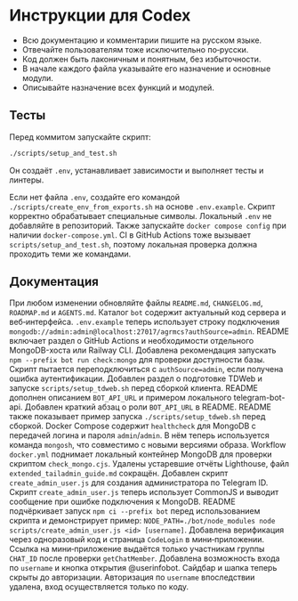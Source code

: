 <!-- Назначение файла: краткие правила использования Codex. -->

# Инструкции для Codex

- Всю документацию и комментарии пишите на русском языке.
- Отвечайте пользователям тоже исключительно по‑русски.
- Код должен быть лаконичным и понятным, без избыточности.
- В начале каждого файла указывайте его назначение и основные модули.
- Описывайте назначение всех функций и модулей.

## Тесты

Перед коммитом запускайте скрипт:

```bash
./scripts/setup_and_test.sh
```
Он создаёт `.env`, устанавливает зависимости и выполняет тесты и линтеры.

Если нет файла `.env`, создайте его командой `./scripts/create_env_from_exports.sh` на основе `.env.example`. Скрипт корректно обрабатывает специальные символы. Локальный `.env` не добавляйте в репозиторий.
Также запускайте `docker compose config` при наличии `docker-compose.yml`.
CI в GitHub Actions тоже вызывает `scripts/setup_and_test.sh`, поэтому
локальная проверка должна проходить теми же командами.

## Документация

При любом изменении обновляйте файлы `README.md`, `CHANGELOG.md`, `ROADMAP.md` и `AGENTS.md`.
Каталог `bot` содержит актуальный код сервера и веб‑интерфейса. `.env.example` теперь использует строку подключения `mongodb://admin:admin@localhost:27017/agrmcs?authSource=admin`.
README включает раздел о GitHub Actions и необходимости отдельного MongoDB-хоста или Railway CLI.
Добавлена рекомендация запускать `npm --prefix bot run check:mongo` для проверки доступности базы.
Скрипт пытается переподключиться с `authSource=admin`, если получена ошибка аутентификации.
Добавлен раздел о подготовке TDWeb и запуске `scripts/setup_tdweb.sh` перед сборкой клиента.
README дополнен описанием `BOT_API_URL` и примером локального telegram-bot-api.
Добавлен краткий абзац о роли `BOT_API_URL` в README.
README также показывает пример запуска `./scripts/setup_tdweb.sh` перед сборкой.
 Docker Compose содержит `healthcheck` для MongoDB с передачей логина и пароля `admin`/`admin`.
 В нём теперь используется команда `mongosh`, что совместимо с новыми версиями образа.
Workflow `docker.yml` поднимает локальный контейнер MongoDB для проверки скриптом `check_mongo.cjs`.
Удалены устаревшие отчёты Lighthouse, файл `extended_tailadmin_guide.md` сокращён.
Добавлен скрипт `create_admin_user.js` для создания администратора по Telegram ID.
Скрипт `create_admin_user.js` теперь использует CommonJS и выводит сообщение при ошибке подключения к MongoDB.
README подчёркивает запуск `npm ci --prefix bot` перед использованием скрипта и демонстрирует пример:
`NODE_PATH=./bot/node_modules node scripts/create_admin_user.js <id> [username]`.
Добавлена верификация через одноразовый код и страница `CodeLogin` в мини‑приложении.
Ссылка на мини‑приложение выдаётся только участникам группы `CHAT_ID` после проверки `getChatMember`.
Добавлена возможность входа по `username` и кнопка открытия @userinfobot. Сайдбар и шапка теперь скрыты до авторизации.
Авторизация по `username` впоследствии удалена, вход осуществляется только по коду.


